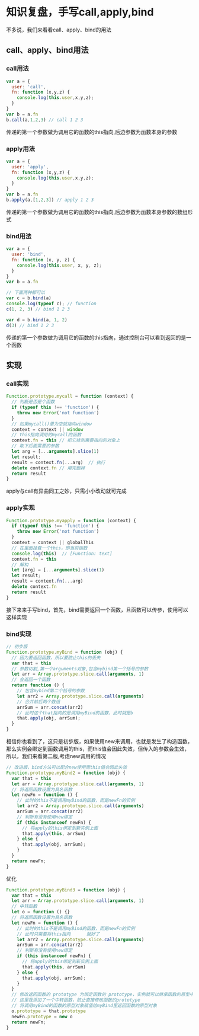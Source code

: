 # 知识复盘，手写call,apply,bind
不多说，我们来看看call、apply、bind的用法
## call、apply、bind用法
### call用法
```js
var a = {
  user: 'call',
  fn: function (x,y,z) {
    console.log(this.user,x,y,z);
  }
}
var b = a.fn
b.call(a,1,2,3) // call 1 2 3
```
传递的第一个参数做为调用它的函数的this指向,后边参数为函数本身的参数
### apply用法
```js
var a = {
  user: 'apply',
  fn: function (x,y,z) {
    console.log(this.user,x,y,z);
  }
}
var b = a.fn
b.apply(a,[1,2,3]) // apply 1 2 3
```
传递的第一个参数做为调用它的函数的this指向,后边参数为函数本身参数的数组形式
### bind用法
```js
var a = {
  user: 'bind',
  fn: function (x, y, z) {
    console.log(this.user, x, y, z);
  }
}
var b = a.fn

// 下面两种都可以
var c = b.bind(a) 
console.log(typeof c); // function
c(1, 2, 3) // bind 1 2 3

var d = b.bind(a, 1, 2)
d(3) // bind 1 2 3
```
传递的第一个参数做为调用它的函数的this指向，通过控制台可以看到返回的是一个函数
## 实现
### call实现
```js
Function.prototype.mycall = function (context) {
  // 判断是否是个函数
  if (typeof this !== 'function') {
    throw new Error('not function')
  }
  // 如果mycall()里为空就指向window
  context = context || window
  // this指向调用的mycall的函数
  context.fn = this // 把它挂到需要指向的对象上
  // 取下后面需要的参数
  let arg = [...arguments].slice(1)
  let result;
  result = context.fn(...arg)  // 执行
  delete context.fn // 用完删掉
  return result
}
```
apply与call有异曲同工之妙，只需小小改动就可完成
### apply实现
```js
Function.prototype.myapply = function (context) {
  if (typeof this !== 'function') {
    throw new Error('not function')
  }
  context = context || globalThis
  // 在里面挂载一个this，即当前函数
  console.log(this)  // [Function: text]
  context.fn = this
  // 解构
  let [arg] = [...arguments].slice(1)
  let result;
  result = context.fn(...arg)
  delete context.fn
  return result
}
```
接下来来手写bind，首先，bind需要返回一个函数，且函数可以传参，使用可以这样实现
### bind实现
```js
// 初步版
Function.prototype.myBind = function (obj) {
  // 因为要返回函数，所以要防止this的丢失
  var that = this
  // 参数切割,第一个arguments对象,包含mybind第一个括号的参数
  let arr = Array.prototype.slice.call(arguments, 1)
  // 会返回一个函数
  return function () {
    // 包含mybind第二个括号的参数
    let arr2 = Array.prototype.slice.call(arguments)
    // 合并前后两个数组
    arrSum = arr.concat(arr2)
    // 此时这个that指向的是调用myBind的函数，此时就是b
    that.apply(obj, arrSum);
  }
}
```
相信你也看到了，这只是初步版，如果使用new来调用，也就是发生了构造函数，那么实例会绑定到函数调用的this，而this值会因此失效，但传入的参数会生效，所以，我们来看第二版,考虑new调用的情况
```js
// 改进版，bind方法可以配合new使用而this值会因此失效
Function.prototype.myBind2 = function (obj) {
  var that = this
  let arr = Array.prototype.slice.call(arguments, 1)
  // 将返回函数设置为具名函数
  let newFn = function () {
    // 此时的this不是调用myBind的函数，而是newFn的实例
    let arr2 = Array.prototype.slice.call(arguments)
    arrSum = arr.concat(arr2)
    // 判断有没有使用new绑定
    if (this instanceof newFn) {
      // 将apply的this绑定到新实例上面
      that.apply(this, arrSum)
    } else {
      that.apply(obj, arrSum);
    }
  }
  return newFn;
}
```
优化
```js
Function.prototype.myBind3 = function (obj) {
  var that = this
  let arr = Array.prototype.slice.call(arguments, 1)
  // 中转函数
  let o = function () {}
  // 将返回函数设置为具名函数
  let newFn = function () {
    // 此时的this不是调用myBind的函数，而是newFn的实例
    // 此时只需要将this指向      就好了
    let arr2 = Array.prototype.slice.call(arguments)
    arrSum = arr.concat(arr2)
    // 判断有没有使用new绑定
    if (this instanceof newFn) {
      // 将apply的this绑定到新实例上面
      that.apply(this, arrSum)
    } else {
      that.apply(obj, arrSum);
    }
  }
  // 修改返回函数的 prototype 为绑定函数的 prototype，实例就可以继承函数的原型中的值
  // 这里我添加了一个中转函数，防止直接修改函数的prototype
  // 将调用myBind的函数的原型对象赋值给myBind里返回函数的原型对象
  o.prototype = that.prototype
  newFn.prototype = new o
  return newFn;
}
```
